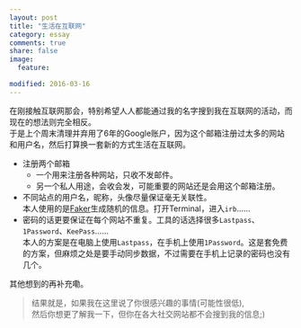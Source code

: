 ```yaml
---
layout: post
title: "生活在互联网"
category: essay
comments: true
share: false
image:
  feature:

modified: 2016-03-16
---
```


在刚接触互联网那会，特别希望人人都能通过我的名字搜到我在互联网的活动，而现在的想法则完全相反。<br>
于是上个周末清理并弃用了6年的Google账户，因为这个邮箱注册过太多的网站和用户名，然后打算换一套新的方式生活在互联网。

- 注册两个邮箱
  - 一个用来注册各种网站，只收不发邮件。
  - 另一个私人用途，会收会发，可能重要的网站还是会用这个邮箱注册。
- 不同站点的用户名，昵称，头像尽量保证毫无关联性。
  <br>本人使用的是[Faker](https://github.com/stympy/faker)生成随机的信息。打开Terminal，进入`irb`……
- 密码的话更要保证在每个网站不重复。工具的话选择很多`Lastpass`、`1Password`、`KeePass`……
  <br>本人的方案是在电脑上使用`Lastpass`，在手机上使用`1Password`。这是套免费的方案，但麻烦之处是要手动同步数据，不过需要在手机上记录的密码也没有几个。

其他想到的再补充嘞。

> 结果就是，如果我在这里说了你很感兴趣的事情(可能性很低),<br>
> 然后你想更了解我一下，但你在各大社交网站都不会搜到我的信息;)
